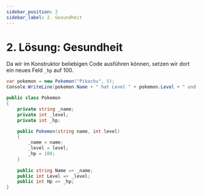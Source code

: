 ```yaml
---
sidebar_position: 2
sidebar_label: 2. Gesundheit
---
```


# 2. Lösung: Gesundheit

Da wir im Konstruktor beliebigen Code ausführen können, setzen wir dort ein neues Feld `_hp` auf 100.

```cs
var pokemon = new Pokemon("Pikachu", 5);
Console.WriteLine(pokemon.Name + " hat Level " + pokemon.Level + " und " + pokemon.Hp + " HP");

public class Pokemon
{
    private string _name;
    private int _level;
    private int _hp;

    public Pokemon(string name, int level)
    {
        _name = name;
        _level = level;
        _hp = 100;
    }
    
    public string Name => _name;
    public int Level => _level;
    public int Hp => _hp;
}
```